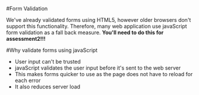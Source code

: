 #Form Validation 

We've already validated forms using HTML5, however older browsers don't support this functionality. Therefore, many web application use javaScript form validation as a fall back measure. **You'll need to do this for assessment2!!!** 

#Why validate forms using javaScript

- User input can't be trusted
- javaScript validates the user input before it's sent to the web server
- This makes forms quicker to use as the page does not have to reload for each error
- It also reduces server load